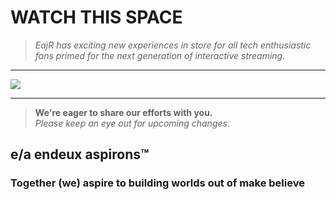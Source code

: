 # WATCH THIS SPACE


> 
> *EajR has exciting new experiences in store for all tech enthusiastic fans primed for the next generation of interactive streaming.*
> 

---

<a href="https://github.com/EajR-innovativEngineering/EajR-innovativEngineering/blob/main/watchThisSpace.md" target="_blank">
  <img align="center"   src="https://docs.google.com/drawings/d/e/2PACX-1vQwBQJdVzXv1xL5niy_pzGvE3_XpZDHpe0-C5ljGhloZjG2IepOcpqS4ocj9vowPEulCen9IV4bYLzc/pub?w=960&h=720"/>
</a>

---
 
>
>**We're eager to share our efforts with you.**  
> *Please keep an eye out for upcoming changes.* 
> 

## e/a endeux aspirons™
### Together (we) aspire to building worlds out of make believe
